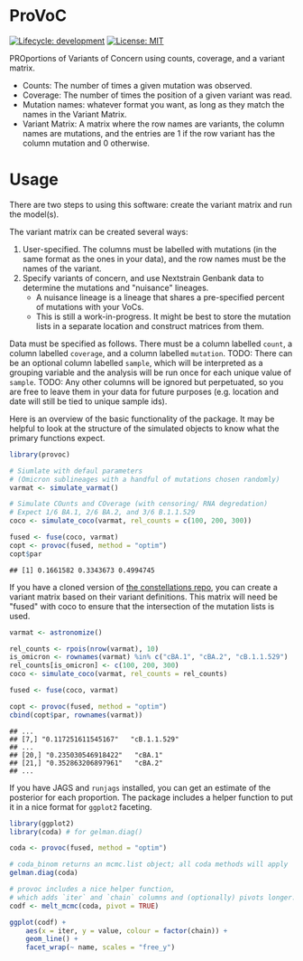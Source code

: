 # ProVoC

[![Lifecycle:
development](https://img.shields.io/badge/lifecycle-experimental-orange.svg)](https://lifecycle.r-lib.org/articles/stages.html#experimental-1)
[![License: MIT](https://img.shields.io/badge/License-MIT-yellow.svg)](https://opensource.org/licenses/MIT)

PROportions of Variants of Concern using counts, coverage, and a variant matrix.

- Counts: The number of times a given mutation was observed.
- Coverage: The number of times the position of a given variant was read.
- Mutation names: whatever format you want, as long as they match the names in the Variant Matrix.
- Variant Matrix: A matrix where the row names are variants, the column names are mutations, and the entries are 1 if the row variant has the column mutation and 0 otherwise.

# Usage

There are two steps to using this software: create the variant matrix and run the model(s).

The variant matrix can be created several ways:

1. User-specified. The columns must be labelled with mutations (in the same format as the ones in your data), and the row names must be the names of the variant.
2. Specify variants of concern, and use Nextstrain Genbank data to determine the mutations and "nuisance" lineages.
    - A nuisance lineage is a lineage that shares a pre-specified percent of mutations with your VoCs.
    - This is still a work-in-progress. It might be best to store the mutation lists in a separate location and construct matrices from them.

Data must be specified as follows.
There must be a column labelled `count`, a column labelled `coverage`, and a column labelled `mutation`.
TODO: There can be an optional column labelled `sample`, which will be interpreted as a grouping variable and the analysis will be run once for each unique value of `sample`.
TODO: Any other columns will be ignored but perpetuated, so you are free to leave them in your data for future purposes (e.g. location and date will still be tied to unique sample ids).

Here is an overview of the basic functionality of the package.
It may be helpful to look at the structure of the simulated objects to know what the primary functions expect.

```R
library(provoc)

# Siumlate with defaul parameters
# (Omicron sublineages with a handful of mutations chosen randomly)
varmat <- simulate_varmat()

# Simulate COunts and COverage (with censoring/ RNA degredation)
# Expect 1/6 BA.1, 2/6 BA.2, and 3/6 B.1.1.529
coco <- simulate_coco(varmat, rel_counts = c(100, 200, 300))

fused <- fuse(coco, varmat)
copt <- provoc(fused, method = "optim")
copt$par
```

```
## [1] 0.1661582 0.3343673 0.4994745
```

If you have a cloned version of [the constellations repo](https://github.com/cov-lineages/constellations), you can create a variant matrix based on their variant definitions.
This matrix will need be "fused" with coco to ensure that the intersection of the mutation lists is used.

```R
varmat <- astronomize()

rel_counts <- rpois(nrow(varmat), 10)
is_omicron <- rownames(varmat) %in% c("cBA.1", "cBA.2", "cB.1.1.529")
rel_counts[is_omicron] <- c(100, 200, 300)
coco <- simulate_coco(varmat, rel_counts = rel_counts)

fused <- fuse(coco, varmat)

copt <- provoc(fused, method = "optim")
cbind(copt$par, rownames(varmat))
```

```
## ...
## [7,] "0.117251611545167"   "cB.1.1.529"
## ...
## [20,] "0.235030546918422"   "cBA.1"
## [21,] "0.352863206897961"   "cBA.2"
## ...
```

If you have JAGS and `runjags` installed, you can get an estimate of the posterior for each proportion.
The package includes a helper function to put it in a nice format for `ggplot2` faceting.

```R
library(ggplot2)
library(coda) # for gelman.diag()

coda <- provoc(fused, method = "optim")

# coda_binom returns an mcmc.list object; all coda methods will apply
gelman.diag(coda)

# provoc includes a nice helper function,
# which adds `iter` and `chain` columns and (optionally) pivots longer.
codf <- melt_mcmc(coda, pivot = TRUE)

ggplot(codf) +
    aes(x = iter, y = value, colour = factor(chain)) +
    geom_line() +
    facet_wrap(~ name, scales = "free_y")
```

